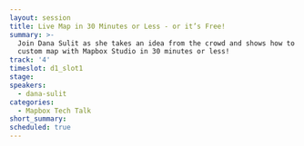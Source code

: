 ```yaml
---
layout: session
title: Live Map in 30 Minutes or Less - or it’s Free!
summary: >-
  Join Dana Sulit as she takes an idea from the crowd and shows how to build a
  custom map with Mapbox Studio in 30 minutes or less!
track: '4'
timeslot: d1_slot1
stage:
speakers:
  - dana-sulit
categories:
  - Mapbox Tech Talk
short_summary:
scheduled: true
---
```


